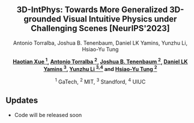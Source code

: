 <div align="center">

<h2>3D-IntPhys: Towards More Generalized 3D-grounded Visual Intuitive Physics under Challenging Scenes [NeurIPS'2023]</h2>


Antonio Torralba, Joshua B. Tenenbaum, Daniel LK Yamins, Yunzhu Li, Hsiao-Yu Tung

**[Haotian Xue <sup>1](https://xavihart.github.io/), [Antonio Torralba <sup>2](http://web.mit.edu/cocosci/josh.html), [Joshua B. Tenenbaum <sup>2](https://www.csail.mit.edu/person/antonio-torralba), [Daniel LK Yamins <sup>3](http://stanford.edu/~yamins/), [Yunzhu Li <sup>3,4](https://yunzhuli.github.io/) and [Hsiao-Yu Tung <sup>2](https://sfish0101.bitbucket.io/)**


<sup>1</sup> GaTech, <sup>2</sup> MIT, <sup>3</sup> Standford, <sup>4</sup> UIUC

</div>


## Updates


- Code will be released soon